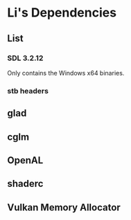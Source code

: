 # Li's Dependencies

## List
### SDL 3.2.12
Only contains the Windows x64 binaries.
### stb headers
## glad
## cglm
## OpenAL
## shaderc
## Vulkan Memory Allocator
